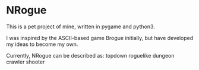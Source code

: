 # NRogue

This is a pet project of mine, written in pygame and python3.

I was inspired by the ASCII-based game Brogue initially, but have developed my ideas to become my own.

Currently, NRogue can be described as:
  topdown
  roguelike
  dungeon crawler
  shooter

